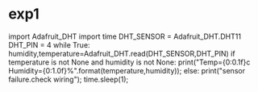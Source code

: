 # exp1
import Adafruit_DHT
import time
DHT_SENSOR = Adafruit_DHT.DHT11
DHT_PIN = 4
while True:
    humidity,temperature=Adafruit_DHT.read(DHT_SENSOR,DHT_PIN)
    if temperature is not None and humidity is not None:
      print("Temp={0:0.1f}c Humidity={0:1.0f}%".format(temperature,humidity));
     else:
      print("sensor failure.check wiring");
      time.sleep(1); 
